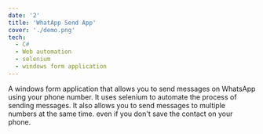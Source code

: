 ```yaml
---
date: '2'
title: 'WhatApp Send App'
cover: './demo.png'
tech:
  - C#
  - Web automation
  - selenium
  - windows form application
---
```


A windows form application that allows you to send messages on WhatsApp using your phone number. It uses selenium to automate the process of sending messages. It also allows you to send messages to multiple numbers at the same time. even if you don't save the contact on your phone.
